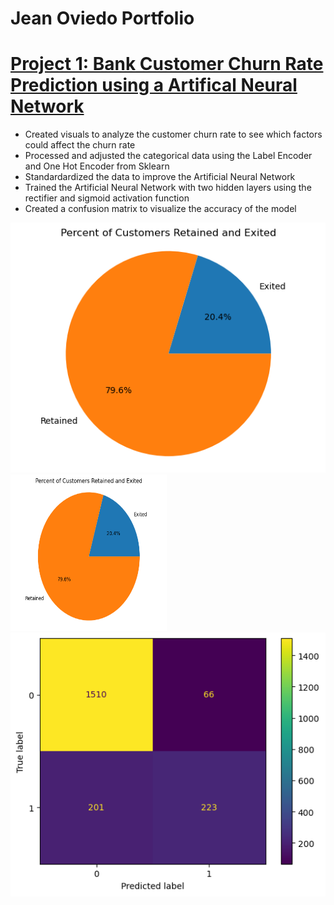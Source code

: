 # Jean Oviedo Portfolio 



# [Project 1: Bank Customer Churn Rate Prediction using a Artifical Neural Network](https://github.com/JMarcoOviedo/Bank_Customer_Churn-Model)

* Created visuals to analyze the customer churn rate to see which factors could affect the churn rate
* Processed and adjusted the categorical data using the Label Encoder and One Hot Encoder from Sklearn
* Standardardized the data to improve the Artificial Neural Network
* Trained the Artificial Neural Network with two hidden layers using the rectifier and sigmoid activation function 
* Created a confusion matrix to visualize the accuracy of the model 


![](https://github.com/JMarcoOviedo/Project-Code/blob/main/images/Bank1.png)  
<img src="https://github.com/JMarcoOviedo/Project-Code/blob/main/images/Bank1.png" width="250" height="250" />
![](https://github.com/JMarcoOviedo/Project-Code/blob/main/images/Bank3.png)
